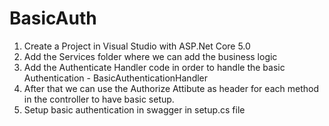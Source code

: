 # BasicAuth
1. Create a Project in Visual Studio with ASP.Net Core 5.0
2. Add the Services folder where we can add the business logic
3. Add the Authenticate Handler code in order to handle the basic Authentication - BasicAuthenticationHandler
4. After that we can use the Authorize Attibute as header for each method in the controller to have basic setup.
5. Setup basic authentication in swagger in setup.cs file
